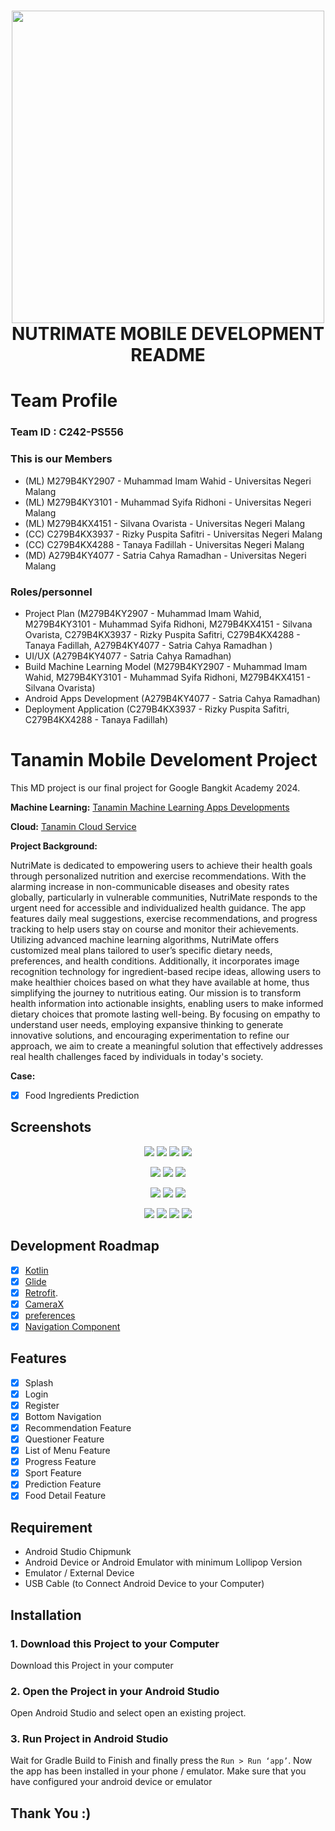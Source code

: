 <h1 align="center">
  <img align="center" src="C:\Users\wlov3\AndroidStudioProjects\Nutrimate\app\src\main\res\drawable\nutrimate.png"  width="500"></img>
<br>
NUTRIMATE MOBILE DEVELOPMENT README
</h1>

# Team Profile

### Team ID : C242-PS556

### This is our Members

* (ML) M279B4KY2907 - Muhammad Imam Wahid - Universitas Negeri Malang
* (ML) M279B4KY3101 - Muhammad Syifa Ridhoni - Universitas Negeri Malang
* (ML) M279B4KX4151 - Silvana Ovarista - Universitas Negeri Malang
* (CC) C279B4KX3937 - Rizky Puspita Safitri - Universitas Negeri Malang
* (CC) C279B4KX4288 - Tanaya Fadillah - Universitas Negeri Malang
* (MD) A279B4KY4077 - Satria Cahya Ramadhan  - Universitas Negeri Malang

### Roles/personnel

* Project Plan (M279B4KY2907 - Muhammad Imam Wahid, M279B4KY3101 - Muhammad Syifa Ridhoni, M279B4KX4151 - Silvana Ovarista, C279B4KX3937 - Rizky Puspita Safitri, C279B4KX4288 - Tanaya Fadillah, A279B4KY4077 - Satria Cahya Ramadhan )
* UI/UX (A279B4KY4077 - Satria Cahya Ramadhan)
* Build Machine Learning Model (M279B4KY2907 - Muhammad Imam Wahid, M279B4KY3101 - Muhammad Syifa Ridhoni, M279B4KX4151 - Silvana Ovarista)
* Android Apps Development (A279B4KY4077 - Satria Cahya Ramadhan)
* Deployment Application (C279B4KX3937 - Rizky Puspita Safitri, C279B4KX4288 - Tanaya Fadillah)

# Tanamin Mobile Develoment Project
This MD project is our final project for Google Bangkit Academy 2024.

**Machine Learning:**
[Tanamin Machine Learning Apps Developments]()

**Cloud:**
[Tanamin Cloud Service]()

**Project Background:**

NutriMate is dedicated to empowering users to achieve their health goals through personalized nutrition and exercise recommendations. 
With the alarming increase in non-communicable diseases and obesity rates globally, particularly in vulnerable communities, NutriMate responds to the urgent need for accessible and individualized health guidance. The app features daily meal suggestions, exercise recommendations, and progress tracking to help users stay on course and monitor their achievements. Utilizing advanced machine learning algorithms, NutriMate offers customized meal plans tailored to user’s specific dietary needs, preferences, and health conditions. Additionally, it incorporates image recognition technology for ingredient-based recipe ideas, allowing users to make healthier choices based on what they have available at home, thus simplifying the journey to nutritious eating. Our mission is to transform health information into actionable insights, enabling users to make informed dietary choices that promote lasting well-being. By focusing on empathy to understand user needs, employing expansive thinking to generate innovative solutions, and encouraging experimentation to refine our approach, we aim to create a meaningful solution that effectively addresses real health challenges faced by individuals in today's society.

**Case:**

- [x] Food Ingredients Prediction

## Screenshots
<p align="center">
  <img src="C:\FONT\WhatsApp Image 2024-12-11 at 22.23.14_4dec8be9.jpg">
  <img src="C:\FONT\WhatsApp Image 2024-12-11 at 22.23.14_7ebb7a48.jpg">
  <img src="C:\FONT\WhatsApp Image 2024-12-11 at 22.23.15_70337ce0.jpg">
  <img src="C:\FONT\WhatsApp Image 2024-12-11 at 22.23.15_c02c7ffe.jpg">
</p>

<p align="center">
  <img src="C:\FONT\WhatsApp Image 2024-12-11 at 22.23.16_1e9a12a3.jpg">
  <img src="C:\FONT\WhatsApp Image 2024-12-11 at 22.23.16_24757134.jpg">
  <img src="C:\FONT\WhatsApp Image 2024-12-11 at 22.23.17_1dae21a4.jpg">
</p>

<p align="center">
  <img src="C:\FONT\WhatsApp Image 2024-12-11 at 22.23.17_9d17b40d.jpg">
  <img src="C:\FONT\WhatsApp Image 2024-12-11 at 22.23.17_e35a41a8.jpg">
  <img src="C:\FONT\WhatsApp Image 2024-12-11 at 22.23.18_162f7921.jpg">
</p>

<p align="center">
  <img src="C:\FONT\WhatsApp Image 2024-12-11 at 22.23.19_8caa065b.jpg">
  <img src="C:\FONT\WhatsApp Image 2024-12-11 at 22.23.19_f94f6ffa.jpg">
  <img src="C:\FONT\WhatsApp Image 2024-12-11 at 22.23.20_cab37a98.jpg">
  <img src="C:\FONT\WhatsApp Image 2024-12-11 at 22.23.21_79ec0566.jpg">
</p>

## Development Roadmap
- [x] [Kotlin](https://kotlinlang.org/)
- [x] [Glide](https://github.com/bumptech/glide)
- [x] [Retrofit](https://square.github.io/retrofit/).
- [x] [CameraX](https://developer.android.com/training/camerax)
- [x] [preferences](https://developer.android.com/reference/android/preference/Preference)
- [x] [Navigation Component](https://developer.android.com/guide/navigation/navigation-getting-started)

## Features
- [x] Splash
- [x] Login
- [x] Register
- [x] Bottom Navigation
- [x] Recommendation Feature
- [x] Questioner Feature
- [x] List of Menu Feature
- [x] Progress Feature
- [x] Sport Feature
- [x] Prediction Feature
- [x] Food Detail Feature

## Requirement
* Android Studio Chipmunk
* Android Device or Android Emulator with minimum Lollipop Version
* Emulator / External Device
* USB Cable (to Connect Android Device to your Computer)

## Installation

### 1. Download this Project to your Computer

Download this Project in your computer

### 2. Open the Project in your Android Studio
Open Android Studio and select open an existing project.

### 3. Run Project in Android Studio
Wait for Gradle Build to Finish and finally press the `Run > Run ‘app’`. Now the app has been installed in your phone / emulator. Make sure that you have configured your android device or emulator


## Thank You :)